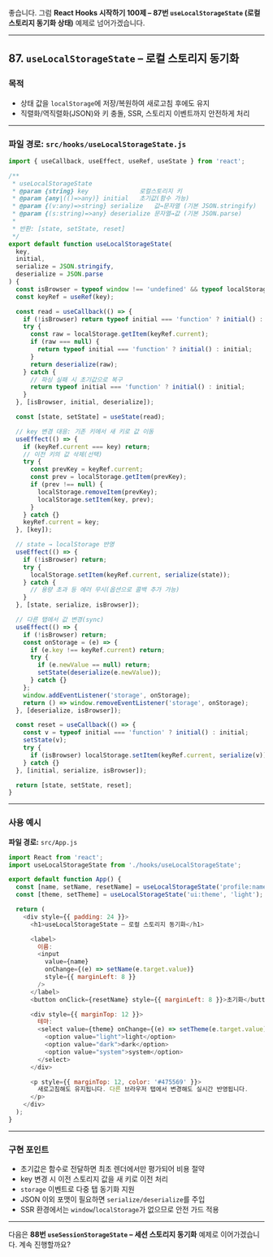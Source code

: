 좋습니다.
그럼 **React Hooks 시작하기 100제 – 87번 `useLocalStorageState` (로컬 스토리지 동기화 상태)** 예제로 넘어가겠습니다.

---

## 87. `useLocalStorageState` – 로컬 스토리지 동기화

### 목적

* 상태 값을 `localStorage`에 저장/복원하여 새로고침 후에도 유지
* 직렬화/역직렬화(JSON)와 키 충돌, SSR, 스토리지 이벤트까지 안전하게 처리

---

### 파일 경로: `src/hooks/useLocalStorageState.js`

```javascript
import { useCallback, useEffect, useRef, useState } from 'react';

/**
 * useLocalStorageState
 * @param {string} key              로컬스토리지 키
 * @param {any|(()=>any)} initial   초기값(함수 가능)
 * @param {(v:any)=>string} serialize   값→문자열 (기본 JSON.stringify)
 * @param {(s:string)=>any} deserialize 문자열→값 (기본 JSON.parse)
 *
 * 반환: [state, setState, reset]
 */
export default function useLocalStorageState(
  key,
  initial,
  serialize = JSON.stringify,
  deserialize = JSON.parse
) {
  const isBrowser = typeof window !== 'undefined' && typeof localStorage !== 'undefined';
  const keyRef = useRef(key);

  const read = useCallback(() => {
    if (!isBrowser) return typeof initial === 'function' ? initial() : initial;
    try {
      const raw = localStorage.getItem(keyRef.current);
      if (raw === null) {
        return typeof initial === 'function' ? initial() : initial;
      }
      return deserialize(raw);
    } catch {
      // 파싱 실패 시 초기값으로 복구
      return typeof initial === 'function' ? initial() : initial;
    }
  }, [isBrowser, initial, deserialize]);

  const [state, setState] = useState(read);

  // key 변경 대응: 기존 키에서 새 키로 값 이동
  useEffect(() => {
    if (keyRef.current === key) return;
    // 이전 키의 값 삭제(선택)
    try {
      const prevKey = keyRef.current;
      const prev = localStorage.getItem(prevKey);
      if (prev !== null) {
        localStorage.removeItem(prevKey);
        localStorage.setItem(key, prev);
      }
    } catch {}
    keyRef.current = key;
  }, [key]);

  // state → localStorage 반영
  useEffect(() => {
    if (!isBrowser) return;
    try {
      localStorage.setItem(keyRef.current, serialize(state));
    } catch {
      // 용량 초과 등 에러 무시(옵션으로 콜백 추가 가능)
    }
  }, [state, serialize, isBrowser]);

  // 다른 탭에서 값 변경(sync)
  useEffect(() => {
    if (!isBrowser) return;
    const onStorage = (e) => {
      if (e.key !== keyRef.current) return;
      try {
        if (e.newValue == null) return;
        setState(deserialize(e.newValue));
      } catch {}
    };
    window.addEventListener('storage', onStorage);
    return () => window.removeEventListener('storage', onStorage);
  }, [deserialize, isBrowser]);

  const reset = useCallback(() => {
    const v = typeof initial === 'function' ? initial() : initial;
    setState(v);
    try {
      if (isBrowser) localStorage.setItem(keyRef.current, serialize(v));
    } catch {}
  }, [initial, serialize, isBrowser]);

  return [state, setState, reset];
}
```

---

### 사용 예시

**파일 경로:** `src/App.js`

```javascript
import React from 'react';
import useLocalStorageState from './hooks/useLocalStorageState';

export default function App() {
  const [name, setName, resetName] = useLocalStorageState('profile:name', '');
  const [theme, setTheme] = useLocalStorageState('ui:theme', 'light');

  return (
    <div style={{ padding: 24 }}>
      <h1>useLocalStorageState – 로컬 스토리지 동기화</h1>

      <label>
        이름:
        <input
          value={name}
          onChange={(e) => setName(e.target.value)}
          style={{ marginLeft: 8 }}
        />
      </label>
      <button onClick={resetName} style={{ marginLeft: 8 }}>초기화</button>

      <div style={{ marginTop: 12 }}>
        테마:
        <select value={theme} onChange={(e) => setTheme(e.target.value)} style={{ marginLeft: 8 }}>
          <option value="light">light</option>
          <option value="dark">dark</option>
          <option value="system">system</option>
        </select>
      </div>

      <p style={{ marginTop: 12, color: '#475569' }}>
        새로고침해도 유지됩니다. 다른 브라우저 탭에서 변경해도 실시간 반영됩니다.
      </p>
    </div>
  );
}
```

---

### 구현 포인트

* 초기값은 함수로 전달하면 최초 렌더에서만 평가되어 비용 절약
* key 변경 시 이전 스토리지 값을 새 키로 이전 처리
* `storage` 이벤트로 다중 탭 동기화 지원
* JSON 이외 포맷이 필요하면 `serialize/deserialize`를 주입
* SSR 환경에서는 `window`/`localStorage`가 없으므로 안전 가드 적용

---

다음은 **88번 `useSessionStorageState` – 세션 스토리지 동기화** 예제로 이어가겠습니다. 계속 진행할까요?

